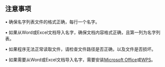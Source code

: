 ## 注意事项

• 确保名字列表文件的格式正确，每行一个名字。

• 如果从Word或Excel文档导入名字，确保文档内容格式正确，且第一列为名字列表。

• 如果程序无法正常读取文件，请检查文件路径是否正确，以及文件是否损坏。

• 如果需要从Word或Excel文档导入名字，需要安装[Microsoft Office](https://www.microsoft.com/zh-cn/microsoft-365/get-office-and-microsoft-365-oem-download-page)或[WPS](https://www.wps.cn/)。
